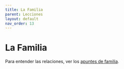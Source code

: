 ```yaml
---
title: La Familia
parent: Lecciones
layout: default
nav_order: 13
---
```


# La Familia

Para entender las relaciones, ver los [apuntes de familia](../vocabulario/familia.md).
